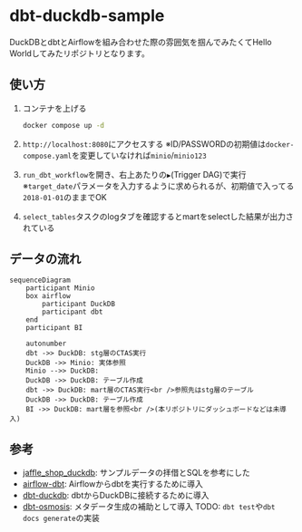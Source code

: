 # dbt-duckdb-sample

DuckDBとdbtとAirflowを組み合わせた際の雰囲気を掴んでみたくてHello Worldしてみたリポジトリとなります。

## 使い方

1. コンテナを上げる

    ```sh
    docker compose up -d
    ```

2. `http://localhost:8080`にアクセスする
    ※ID/PASSWORDの初期値は`docker-compose.yaml`を変更していなければ`minio`/`minio123`

3. `run_dbt_workflow`を開き、右上あたりの`▶️`(Trigger DAG)で実行
    ※`target_date`パラメータを入力するように求められるが、初期値で入ってる`2018-01-01`のままでOK
4. `select_tables`タスクのlogタブを確認するとmartをselectした結果が出力されている

## データの流れ

```mermaid
sequenceDiagram
    participant Minio
    box airflow
        participant DuckDB
        participant dbt
    end
    participant BI

    autonumber
    dbt ->> DuckDB: stg層のCTAS実行
    DuckDB ->> Minio: 実体参照
    Minio -->> DuckDB: 
    DuckDB ->> DuckDB: テーブル作成
    dbt ->> DuckDB: mart層のCTAS実行<br />参照先はstg層のテーブル
    DuckDB ->> DuckDB: テーブル作成
    BI ->> DuckDB: mart層を参照<br />(本リポジトリにダッシュボードなどは未導入)
```

## 参考

- [jaffle_shop_duckdb](https://github.com/dbt-labs/jaffle_shop_duckdb/tree/duckdb): サンプルデータの拝借とSQLを参考にした
- [airflow-dbt](https://github.com/gocardless/airflow-dbt): Airflowからdbtを実行するために導入
- [dbt-duckdb](https://github.com/duckdb/dbt-duckdb): dbtからDuckDBに接続するために導入
- [dbt-osmosis](https://github.com/z3z1ma/dbt-osmosis): メタデータ生成の補助として導入 TODO: `dbt test`や`dbt docs generate`の実装
